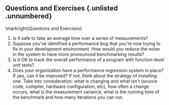 ## Questions and Exercises {.unlisted .unnumbered}

\markright{Questions and Exercises}

1. Is it safe to take an average time over a series of measurements?
2. Suppose you've identified a performance bug that you're now trying to fix in your development environment. How would you reduce the noise in the system to have more pronounced benchmarking results?
3. Is it OK to track the overall performance of a program with function-level unit tests?
4. Does your organization have a performance regression system in place? If yes, can it be improved? If not, think about the strategy of installing one. Take into consideration: what is changing and what isn't (source code, compiler, hardware configuration, etc), how often a change occurs, what is the measurement variance, what is the running time of the benchmark and how many iterations you can run.